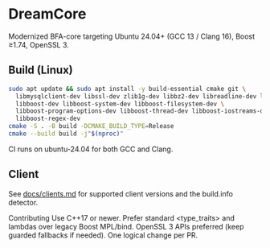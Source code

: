 # DreamCore

Modernized BFA-core targeting Ubuntu 24.04+ (GCC 13 / Clang 16), Boost ≥1.74, OpenSSL 3.

## Build (Linux)
```bash
sudo apt update && sudo apt install -y build-essential cmake git \
  libmysqlclient-dev libssl-dev zlib1g-dev libbz2-dev libreadline-dev libncurses-dev \
  libboost-dev libboost-system-dev libboost-filesystem-dev \
  libboost-program-options-dev libboost-thread-dev libboost-iostreams-dev \
  libboost-regex-dev
cmake -S . -B build -DCMAKE_BUILD_TYPE=Release
cmake --build build -j"$(nproc)"
```

CI runs on ubuntu-24.04 for both GCC and Clang.

## Client

See [docs/clients.md](docs/clients.md) for supported client versions and the build.info detector.

Contributing
Use C++17 or newer.
Prefer standard <type_traits> and lambdas over legacy Boost MPL/bind.
OpenSSL 3 APIs preferred (keep guarded fallbacks if needed).
One logical change per PR.
